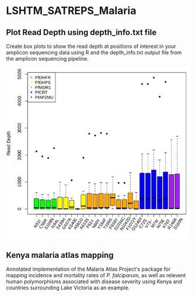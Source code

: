 # LSHTM_SATREPS_Malaria

## Plot Read Depth using depth_info.txt file
Create box plots to show the read depth at positions of interest in your amplicon sequencing data using R and the depth_info.txt output file from the amplicon sequencing pipeline.

![alt text](https://github.com/aosborne13/LSHTM_SATREPS_Malaria/blob/main/read_depth_no_k13_NG8.png?raw=true)

## Kenya malaria atlas mapping
Annotated implementation of the Malaria Atlas Project's package for mapping incidence and mortality rates of *P. falciparum*, as well as relevent human polymorphisms associated with disease severity using Kenya and countries surrounding Lake Victoria as an example.
